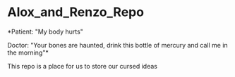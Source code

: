 # Alox_and_Renzo_Repo

*Patient: "My body hurts"

Doctor: "Your bones are haunted, drink this bottle of mercury and call me in the morning"*

 This repo is a place for us to store our cursed ideas

